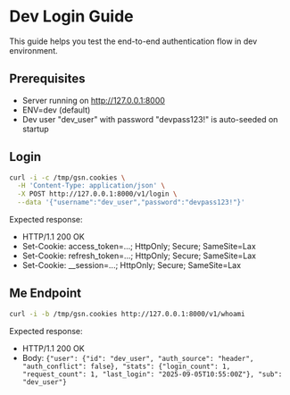 # Dev Login Guide

This guide helps you test the end-to-end authentication flow in dev environment.

## Prerequisites
- Server running on http://127.0.0.1:8000
- ENV=dev (default)
- Dev user "dev_user" with password "devpass123!" is auto-seeded on startup

## Login
```bash
curl -i -c /tmp/gsn.cookies \
  -H 'Content-Type: application/json' \
  -X POST http://127.0.0.1:8000/v1/login \
  --data '{"username":"dev_user","password":"devpass123!"}'
```

Expected response:
- HTTP/1.1 200 OK
- Set-Cookie: access_token=...; HttpOnly; Secure; SameSite=Lax
- Set-Cookie: refresh_token=...; HttpOnly; Secure; SameSite=Lax
- Set-Cookie: __session=...; HttpOnly; Secure; SameSite=Lax

## Me Endpoint
```bash
curl -i -b /tmp/gsn.cookies http://127.0.0.1:8000/v1/whoami
```

Expected response:
- HTTP/1.1 200 OK
- Body: `{"user": {"id": "dev_user", "auth_source": "header", "auth_conflict": false}, "stats": {"login_count": 1, "request_count": 1, "last_login": "2025-09-05T10:55:00Z"}, "sub": "dev_user"}`
